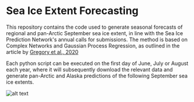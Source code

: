 # Sea Ice Extent Forecasting
This repository contains the code used to generate seasonal forecasts of regional and pan-Arctic September sea ice extent, in line with the Sea Ice Prediction Network's annual calls for submissions. The method is based on Complex Networks and Gaussian Process Regression, as outlined in the article by [Gregory et al., 2020](https://discovery.ucl.ac.uk/id/eprint/10091542/1/Gregory_wafd190107.pdf)

Each python script can be executed on the first day of June, July or August each year, where it will subsequently download the relevant data and generate pan-Arctic and Alaska predictions of the following September sea ice extents.

![alt text](https://github.com/William-gregory/SeaIceExtentForecasting/blob/master/images/PA_forecasts.png)
